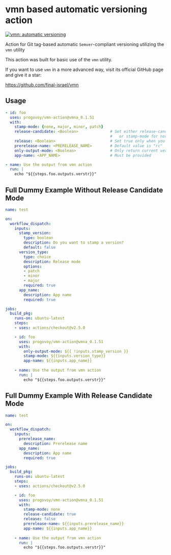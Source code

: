 # vmn based automatic versioning action

[![vmn: automatic versioning](https://img.shields.io/badge/vmn-automatic%20versioning-blue)](https://github.com/final-israel/vmn)

Action for Git tag-based automatic `Semver`-compliant versioning utilizing the `vmn` utility

This action was built for basic use of the `vmn` utility.

If you want to use `vmn` in a more advanced way, visit its official GitHub page and give it a star:

<https://github.com/final-israel/vmn>

## Usage

```yaml
- id: foo
  uses: progovoy/vmn-action@vmna_0.1.51
  with:
    stamp-mode: {none, major, minor, patch}
    release-candidate: <Boolean>              # Set either release-candidate (will create patch release-candidate if this is the first release-candidate) 
                                              #   or stamp-mode for normal stamping
    release: <Boolean>                        # Set true only when you want to release the release-candidate version  
    prerelease-name: <PRERELEASE_NAME>        # Default value is "rc"
    only-output-mode: <Boolean>               # Only return current version to verstr output
    app-name: <APP_NAME>                      # Must be provided

- name: Use the output from vmn action
  run: |
    echo "${{steps.foo.outputs.verstr}}"
```

## Full Dummy Example Without Release Candidate Mode

```yaml
name: test

on:
  workflow_dispatch:
    inputs:
      stamp_version:
        type: boolean
        description: Do you want to stamp a version?
        default: false
      version_type:
        type: choice
        description: Release mode
        options:
        - patch
        - minor
        - major
        required: true
      app_name:
        description: App name
        required: true

jobs:
  build_pkg:
    runs-on: ubuntu-latest
    steps:
    - uses: actions/checkout@v2.5.0

    - id: foo
      uses: progovoy/vmn-action@vmna_0.1.51
      with:
        only-output-mode: ${{ !inputs.stamp_version }}
        stamp-mode: ${{inputs.version_type}}
        app-name: ${{inputs.app_name}}
     
    - name: Use the output from vmn action
      run: |
        echo "${{steps.foo.outputs.verstr}}"

 ```

## Full Dummy Example With Release Candidate Mode

```yaml
name: test

on:
  workflow_dispatch:
    inputs:
      prerelease_name:
        description: Prerelease name
      app_name:
        description: App name
        required: true

jobs:
  build_pkg:
    runs-on: ubuntu-latest
    steps:
    - uses: actions/checkout@v2.5.0

    - id: foo
      uses: progovoy/vmn-action@vmna_0.1.51
      with:
        stamp-mode: none
        release-candidate: true
        release: false
        prerelease-name: ${{inputs.prerelease_name}}
        app-name: ${{inputs.app_name}}
     
    - name: Use the output from vmn action
      run: |
        echo "${{steps.foo.outputs.verstr}}"

 ```
